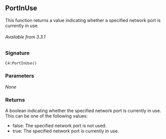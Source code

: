 ## PortInUse

This function returns a value indicating whether a specified network port is currently in use.

###### Available from 3.3.1


### Signature

`C4:PortInUse()`


### Parameters

_None_


### Returns

A boolean indicating whether the specified network port is currently in use. This can be one of the following values:

- false: The specified network port is not used.
- true: The specified network port is currently in use.